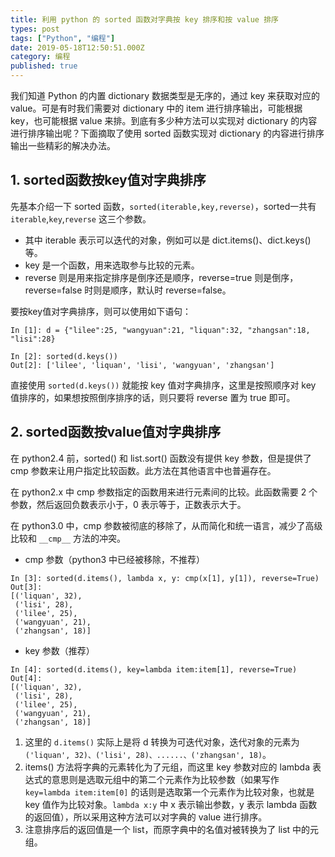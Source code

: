```yaml
---
title: 利用 python 的 sorted 函数对字典按 key 排序和按 value 排序
types: post
tags: ["Python", "编程"]
date: 2019-05-18T12:50:51.000Z
category: 编程
published: true
---
```


我们知道 Python 的内置 dictionary 数据类型是无序的，通过 key 来获取对应的 value。可是有时我们需要对 dictionary 中的 item 进行排序输出，可能根据 key，也可能根据 value 来排。到底有多少种方法可以实现对 dictionary 的内容进行排序输出呢？下面摘取了使用 sorted 函数实现对 dictionary 的内容进行排序输出一些精彩的解决办法。

<a name="5502fb94"></a>
## 1. sorted函数按key值对字典排序

先基本介绍一下 sorted 函数，`sorted(iterable,key,reverse)`，sorted一共有 `iterable`,`key`,`reverse` 这三个参数。

- 其中 iterable 表示可以迭代的对象，例如可以是 dict.items()、dict.keys()等。
- key 是一个函数，用来选取参与比较的元素。
- reverse 则是用来指定排序是倒序还是顺序，reverse=true 则是倒序，reverse=false 时则是顺序，默认时 reverse=false。

要按key值对字典排序，则可以使用如下语句：
```
In [1]: d = {"lilee":25, "wangyuan":21, "liquan":32, "zhangsan":18, "lisi":28}

In [2]: sorted(d.keys())
Out[2]: ['lilee', 'liquan', 'lisi', 'wangyuan', 'zhangsan']
```

直接使用 `sorted(d.keys())` 就能按 key 值对字典排序，这里是按照顺序对 key 值排序的，如果想按照倒序排序的话，则只要将 reverse 置为 true 即可。

<a name="f602d254"></a>
## 2. sorted函数按value值对字典排序

在 python2.4 前，sorted() 和 list.sort() 函数没有提供 key 参数，但是提供了 cmp 参数来让用户指定比较函数。此方法在其他语言中也普遍存在。

在 python2.x 中 cmp 参数指定的函数用来进行元素间的比较。此函数需要 2 个参数，然后返回负数表示小于，0 表示等于，正数表示大于。

在 python3.0 中，cmp 参数被彻底的移除了，从而简化和统一语言，减少了高级比较和 `__cmp__` 方法的冲突。

- cmp 参数（python3 中已经被移除，不推荐）
```
In [3]: sorted(d.items(), lambda x, y: cmp(x[1], y[1]), reverse=True)
Out[3]: 
[('liquan', 32),
 ('lisi', 28),
 ('lilee', 25),
 ('wangyuan', 21),
 ('zhangsan', 18)]
```

- key 参数（推荐）
```
In [4]: sorted(d.items(), key=lambda item:item[1], reverse=True)
Out[4]: 
[('liquan', 32),
 ('lisi', 28),
 ('lilee', 25),
 ('wangyuan', 21),
 ('zhangsan', 18)]
```

1. 这里的 `d.items()` 实际上是将 d 转换为可迭代对象，迭代对象的元素为 `('liquan', 32)、('lisi', 28)、......、('zhangsan', 18)`。
1. items() 方法将字典的元素转化为了元组，而这里 key 参数对应的 lambda 表达式的意思则是选取元组中的第二个元素作为比较参数（如果写作 `key=lambda item:item[0]` 的话则是选取第一个元素作为比较对象，也就是 key 值作为比较对象。`lambda x:y` 中 x 表示输出参数，y 表示 lambda 函数的返回值），所以采用这种方法可以对字典的 value 进行排序。
1. 注意排序后的返回值是一个 list，而原字典中的名值对被转换为了 list 中的元组。
